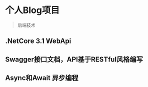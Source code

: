 # 个人Blog项目
> 
> 后端技术



 .NetCore 3.1 WebApi
- 
 Swagger接口文档，API基于RESTful风格编写
- 
 Async和Await 异步编程
- 



